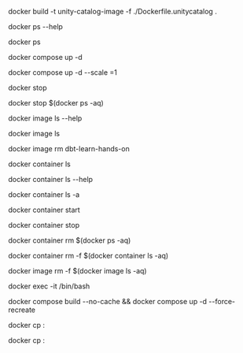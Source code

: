 docker build -t unity-catalog-image -f ./Dockerfile.unitycatalog .

docker ps --help

docker ps

docker compose up -d

docker compose up -d --scale <docker-service-name>=1

docker stop <container-name-or-id>

docker stop $(docker ps -aq)

docker image ls --help 

docker image ls

docker image rm dbt-learn-hands-on

docker container ls

docker container ls --help

docker container ls -a

docker container start <container-name-or-id>

docker container stop <container-name-or-id>

docker container rm $(docker ps -aq)

docker container rm -f $(docker container ls -aq)

docker image rm -f $(docker image ls -aq)

docker exec -it <container-name-or-id> /bin/bash 

docker compose build --no-cache && docker compose up -d --force-recreate

docker cp <host-path> <container-name-or-id>:<container-destination-path>

docker cp <container-name-or-id>:<container-source-path> <host-destination-path>
